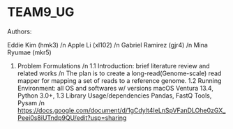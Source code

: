 # TEAM9_UG
Authors:

Eddie Kim (hmk3) /n Apple Li (xl102) /n Gabriel Ramirez (gjr4) /n Mina Ryumae (mkr5)

1. Problem Formulations /n
   1.1 Introduction: brief literature review and related works /n
       The plan is to create a long-read(Genome-scale) read mapper for mapping a set of reads to a reference genome.
   1.2 Running Environment: all OS and softwares w/ versions 
       macOS Ventura 13.4, Python 3.0+, 
   1.3 Library Usage/dependencies 
       Pandas, FastQ Tools, Pysam
   /n 
https://docs.google.com/document/d/1gCdylt4IeLnSpVFanDLOhe0zGX_Peei0s8iUTndp9QU/edit?usp=sharing
